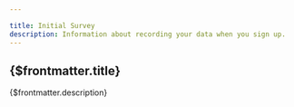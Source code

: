```yaml
---

title: Initial Survey
description: Information about recording your data when you sign up.
---
```


## {$frontmatter.title}

{$frontmatter.description}
